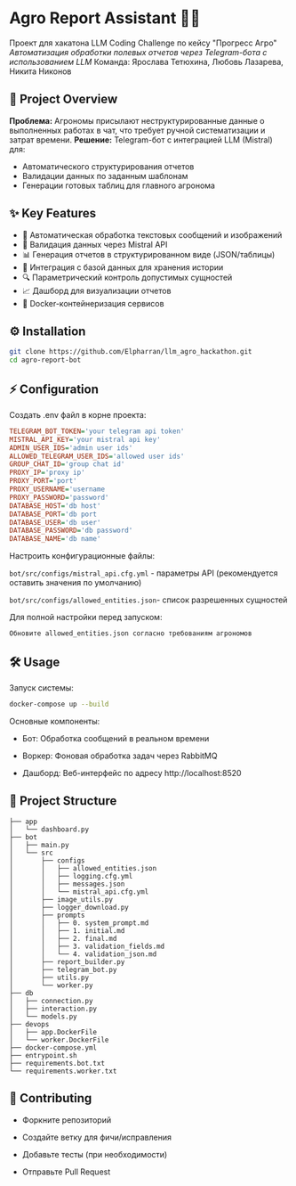 
# Agro Report Assistant 🤖🌾
Проект для хакатона LLM Coding Challenge по кейсу "Прогресс Агро"
_Автоматизация обработки полевых отчетов через Telegram-бота с использованием LLM_
Команда: Ярослава Тетюхина, Любовь Лазарева, Никита Никонов

## 🚀 Project Overview
**Проблема:** Агрономы присылают неструктурированные данные о выполненных работах в чат, что требует ручной систематизации и затрат времени.
**Решение:** Telegram-бот с интеграцией LLM (Mistral) для:
- Автоматического структурирования отчетов
- Валидации данных по заданным шаблонам
- Генерации готовых таблиц для главного агронома

## ✨ Key Features
- 📩 Автоматическая обработка текстовых сообщений и изображений
- 🧠 Валидация данных через Mistral API
- 📊 Генерация отчетов в структурированном виде (JSON/таблицы)
- 📁 Интеграция с базой данных для хранения истории
- 🔍 Параметрический контроль допустимых сущностей
- 📈 Дашборд для визуализации отчетов
- 🐳 Docker-контейнеризация сервисов

## ⚙️ Installation
```bash
git clone https://github.com/Elpharran/llm_agro_hackathon.git
cd agro-report-bot
```


## ⚡️ Configuration
Создать .env файл в корне проекта:

```ini
TELEGRAM_BOT_TOKEN='your telegram api token'
MISTRAL_API_KEY='your mistral api key'
ADMIN_USER_IDS='admin user ids'
ALLOWED_TELEGRAM_USER_IDS='allowed user ids'
GROUP_CHAT_ID='group chat id'
PROXY_IP='proxy ip'
PROXY_PORT='port'
PROXY_USERNAME='username
PROXY_PASSWORD='password'
DATABASE_HOST='db host'
DATABASE_PORT='db port
DATABASE_USER='db user'
DATABASE_PASSWORD='db password'
DATABASE_NAME='db name'
```
Настроить конфигурационные файлы:

```bot/src/configs/mistral_api.cfg.yml``` - параметры API (рекомендуется оставить значения по умолчанию)

```bot/src/configs/allowed_entities.json```- список разрешенных сущностей

Для полной настройки перед запуском:

    Обновите allowed_entities.json согласно требованиям агрономов


## 🛠 Usage
Запуск системы:

```bash
docker-compose up --build
```

Основные компоненты:

- Бот: Обработка сообщений в реальном времени

- Воркер: Фоновая обработка задач через RabbitMQ

- Дашборд: Веб-интерфейс по адресу http://localhost:8520

## 📂 Project Structure
```
├── app
│   └── dashboard.py
├── bot
│   ├── main.py
│   └── src
│       ├── configs
│       │   ├── allowed_entities.json
│       │   ├── logging.cfg.yml
│       │   ├── messages.json
│       │   └── mistral_api.cfg.yml
│       ├── image_utils.py
│       ├── logger_download.py
│       ├── prompts
│       │   ├── 0. system_prompt.md
│       │   ├── 1. initial.md
│       │   ├── 2. final.md
│       │   ├── 3. validation_fields.md
│       │   └── 4. validation_json.md
│       ├── report_builder.py
│       ├── telegram_bot.py
│       ├── utils.py
│       └── worker.py
├── db
│   ├── connection.py
│   ├── interaction.py
│   └── models.py
├── devops
│   ├── app.DockerFile
│   └── worker.DockerFile
├── docker-compose.yml
├── entrypoint.sh
├── requirements.bot.txt
└── requirements.worker.txt
```
## 🌱 Contributing
- Форкните репозиторий

- Создайте ветку для фичи/исправления

- Добавьте тесты (при необходимости)

- Отправьте Pull Request

